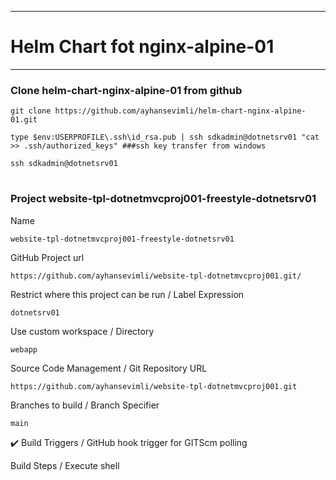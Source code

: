 **********************************************************************************************************
#
# Helm Chart fot nginx-alpine-01
**********************************************************************************************************
### Clone helm-chart-nginx-alpine-01 from github
```
git clone https://github.com/ayhansevimli/helm-chart-nginx-alpine-01.git
```
```
type $env:USERPROFILE\.ssh\id_rsa.pub | ssh sdkadmin@dotnetsrv01 "cat >> .ssh/authorized_keys" ###ssh key transfer from windows
```
```
ssh sdkadmin@dotnetsrv01
```

#
### Project website-tpl-dotnetmvcproj001-freestyle-dotnetsrv01
Name
```
website-tpl-dotnetmvcproj001-freestyle-dotnetsrv01
```
GitHub Project url
```
https://github.com/ayhansevimli/website-tpl-dotnetmvcproj001.git/
```
Restrict where this project can be run / Label Expression
```
dotnetsrv01
```
Use custom workspace / Directory
```
webapp
```
Source Code Management / Git Repository URL
```
https://github.com/ayhansevimli/website-tpl-dotnetmvcproj001.git
```
Branches to build / Branch Specifier
```
main
```
:heavy_check_mark: Build Triggers / GitHub hook trigger for GITScm polling

Build Steps / Execute shell
```
